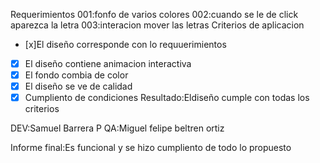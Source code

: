 Requerimientos
001:fonfo de varios colores
002:cuando se le de click aparezca la letra
003:interacion mover las letras
Criterios de aplicacion
- [x]El diseño corresponde con lo requuerimientos
- [x] El diseño contiene animacion interactiva
- [x] El fondo combia de color
- [x] El diseño se ve de calidad
- [x] Cumpliento de condiciones
Resultado:Eldiseño cumple con todas los criterios

DEV:Samuel Barrera P
QA:Miguel felipe beltren ortiz

Informe final:Es funcional y se hizo cumpliento de todo lo propuesto
